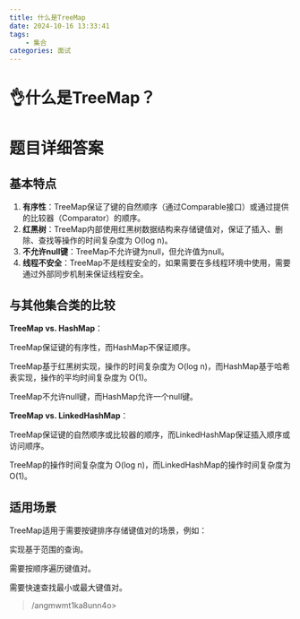 ```yaml
---
title: 什么是TreeMap
date: 2024-10-16 13:33:41
tags:
	- 集合
categories: 面试
---
```

# 👌什么是TreeMap？

# 题目详细答案
## 基本特点
1. **有序性**：TreeMap保证了键的自然顺序（通过Comparable接口）或通过提供的比较器（Comparator）的顺序。
2. **红黑树**：TreeMap内部使用红黑树数据结构来存储键值对，保证了插入、删除、查找等操作的时间复杂度为 O(log n)。
3. **不允许****null****键**：TreeMap不允许键为null，但允许值为null。
4. **线程不安全**：TreeMap不是线程安全的，如果需要在多线程环境中使用，需要通过外部同步机制来保证线程安全。

## 与其他集合类的比较
**TreeMap vs. HashMap**：

TreeMap保证键的有序性，而HashMap不保证顺序。

TreeMap基于红黑树实现，操作的时间复杂度为 O(log n)，而HashMap基于哈希表实现，操作的平均时间复杂度为 O(1)。

TreeMap不允许null键，而HashMap允许一个null键。

**TreeMap vs. LinkedHashMap**：

TreeMap保证键的自然顺序或比较器的顺序，而LinkedHashMap保证插入顺序或访问顺序。

TreeMap的操作时间复杂度为 O(log n)，而LinkedHashMap的操作时间复杂度为 O(1)。

## 适用场景
TreeMap适用于需要按键排序存储键值对的场景，例如：

实现基于范围的查询。

需要按顺序遍历键值对。

需要快速查找最小或最大键值对。



> /angmwmt1ka8unn4o>